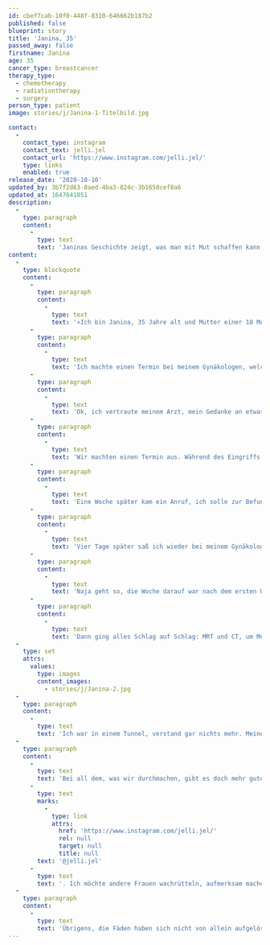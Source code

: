```yaml
---
id: cbef7cab-10f0-448f-8310-646662b187b2
published: false
blueprint: story
title: 'Janina, 35'
passed_away: false
firstname: Janina
age: 35
cancer_type: breastcancer
therapy_type:
  - chemotherapy
  - radiationtherapy
  - surgery
person_type: patient
image: stories/j/Janina-1-Titelbild.jpg

contact:
  -
    contact_type: instagram
    contact_text: jelli.jel
    contact_url: 'https://www.instagram.com/jelli.jel/'
    type: links
    enabled: true
release_date: '2020-10-10'
updated_by: 3b7f2d63-0aed-4ba3-824c-3b1650cef8a6
updated_at: 1647641851
description:
  -
    type: paragraph
    content:
      -
        type: text
        text: 'Janinas Geschichte zeigt, was man mit Mut schaffen kann. Auf ihrem Account erzählte sie von ihrer Erkrankung, zeigt Stärke und macht darauf aufmerksam, wie wichtig es ist, für sich einzustehen.'
content:
  -
    type: blockquote
    content:
      -
        type: paragraph
        content:
          -
            type: text
            text: '»Ich bin Janina, 35 Jahre alt und Mutter einer 18 Monate alten Tochter. Im Februar tastete ich das erste Mal einen Knoten in der rechten Brust. Ich hab mich immer mal wieder abgetastet, nicht regelmäßig, aber ab und an. Brustkrebs war für mich so eine Krankheit ab 50 Jahren und daher ganz weit weg. Auf einmal war da aber diese Unsicherheit: Was ist das da?'
      -
        type: paragraph
        content:
          -
            type: text
            text: 'Ich machte einen Termin bei meinem Gynäkologen, welcher einen Ultraschall des Knotens machte. Entwarnung: Mikrokalk. Haben viele Frauen, nichts Bedenkliches. – Ich hakte nach. – ›Brustkrebs wächst über Jahre, Sie sind viel zu jung. 10 Jahre älter, dann würde ich das anders beurteilen. Wir gucken in drei Monaten, anders wird das im Brustzentrum auch nicht gemacht.‹'
      -
        type: paragraph
        content:
          -
            type: text
            text: 'Ok, ich vertraute meinem Arzt, mein Gedanke an etwas Böses war verschwunden. Drei Monate später: Wieder ein Ultraschall, mit gleichem Ergebnis. Der Knoten stört mich. Ich fühle immer wieder, ob es sich anders anfühlt. – ›Das ist kein Krebs, aber wenn es Sie so stört, dann schneiden wir den Knoten ambulant raus, im Krankenhaus machen die das nicht so gerne.‹'
      -
        type: paragraph
        content:
          -
            type: text
            text: 'Wir machten einen Termin aus. Während des Eingriffs machte ich noch Witze. Danach war ich etwas entsetzt über die Narbe: Sah etwas aus wie Spießbraten. Die Fäden sollten sich allein auflösen. Das Gewebe wurde eingeschickt, weil wir uns ja jetzt die Mühe mit dem Rausschneiden gemacht hatten. Für mich war die Sache erledigt, ich muss ja nicht mal zur Wundkontrolle …'
      -
        type: paragraph
        content:
          -
            type: text
            text: 'Eine Woche später kam ein Anruf, ich solle zur Befundbesprechung kommen, ein Wert sei auffällig, aber es fehlen noch weitere Ergebnisse. – Hä? Was ist denn jetzt los?'
      -
        type: paragraph
        content:
          -
            type: text
            text: 'Vier Tage später saß ich wieder bei meinem Gynäkologen, der mir etwas von ›DCIS‹ – einer Krebsvorstufe – erzählte. Eine Chemotherapie müsse ich aber nicht machen: ›Sie haben keinen Krebs! Davon sind Sie Lichtjahre entfernt!‹'
      -
        type: paragraph
        content:
          -
            type: text
            text: 'Naja geht so, die Woche darauf war nach dem ersten Ultraschall im Brustzentrum klar, dass in meiner Brust so einiges los war und der Lymphknoten auch nicht gut aussah. Die schwarzen Löcher auf dem Schall habe sogar ich als Laie gesehen.'
      -
        type: paragraph
        content:
          -
            type: text
            text: 'Dann ging alles Schlag auf Schlag: MRT und CT, um Metastasen auszuschließen, Leber-Sonografie, weil dort etwas Verdächtiges gesehen wurde, Skelet-Scan, fünf Biopsien… Am Ende des Tages hieß es: ›Sie haben Brustkrebs und leider Metastasen im Lymphknoten. Wir werden eine Chemotherapie machen, Ihre Brust entfernen und bestrahlen.‹ – Bäm, das volle Programm.'
  -
    type: set
    attrs:
      values:
        type: images
        content_images:
          - stories/j/Janina-2.jpg
  -
    type: paragraph
    content:
      -
        type: text
        text: 'Ich war in einem Tunnel, verstand gar nichts mehr. Meine Gedanken kreisten nur um unsere Tochter, meinen Freund immer an meiner Seite, funktionierte nur noch. ›Herr Dr., ich kann nicht sterben, meine Kleine braucht mich, ich will sie doch aufwachsen sehen.‹, der meist gesagte Satz während all der Untersuchungen und der präsenteste in meinem Kopf.'
  -
    type: paragraph
    content:
      -
        type: text
        text: 'Bei all dem, was wir durchmachen, gibt es doch mehr gute als schlechte Tage. Krebs zu haben und eine Chemotherapie durchzustehen ist kein Spaziergang, die Angst ist dein stetiger Begleiter, aber es ist trotzdem machbar. Ich möchte Mut machen. – Darüber erzähle ich auf meinem Account '
      -
        type: text
        marks:
          -
            type: link
            attrs:
              href: 'https://www.instagram.com/jelli.jel/'
              rel: null
              target: null
              title: null
        text: '@jelli.jel'
      -
        type: text
        text: '. Ich möchte andere Frauen wachrütteln, aufmerksam machen, dass es jede treffen kann – egal wie alt – und dass man sich nicht abwimmeln lassen sollte. Hört auf euer Gefühl.'
  -
    type: paragraph
    content:
      -
        type: text
        text: 'Übrigens, die Fäden haben sich nicht von allein aufgelöst.«'
---
```

